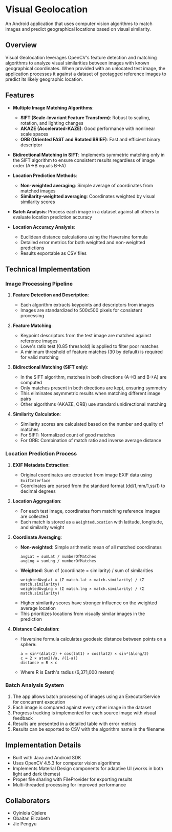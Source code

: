 # Visual Geolocation

An Android application that uses computer vision algorithms to match images and predict geographical locations based on visual similarity.

## Overview

Visual Geolocation leverages OpenCV's feature detection and matching algorithms to analyze visual similarities between images with known geographical coordinates. When provided with an unlocated test image, the application processes it against a dataset of geotagged reference images to predict its likely geographic location.

## Features

- **Multiple Image Matching Algorithms**:
  - **SIFT (Scale-Invariant Feature Transform)**: Robust to scaling, rotation, and lighting changes
  - **AKAZE (Accelerated-KAZE)**: Good performance with nonlinear scale spaces
  - **ORB (Oriented FAST and Rotated BRIEF)**: Fast and efficient binary descriptor

- **Bidirectional Matching in SIFT**: Implements symmetric matching only in the SIFT algorithm to ensure consistent results regardless of image order (A→B equals B→A)

- **Location Prediction Methods**:
  - **Non-weighted averaging**: Simple average of coordinates from matched images
  - **Similarity-weighted averaging**: Coordinates weighted by visual similarity scores

- **Batch Analysis**: Process each image in a dataset against all others to evaluate location prediction accuracy

- **Location Accuracy Analysis**:
  - Euclidean distance calculations using the Haversine formula
  - Detailed error metrics for both weighted and non-weighted predictions
  - Results exportable as CSV files

## Technical Implementation

### Image Processing Pipeline

1. **Feature Detection and Description**:
   - Each algorithm extracts keypoints and descriptors from images
   - Images are standardized to 500x500 pixels for consistent processing

2. **Feature Matching**:
   - Keypoint descriptors from the test image are matched against reference images
   - Lowe's ratio test (0.85 threshold) is applied to filter poor matches
   - A minimum threshold of feature matches (30 by default) is required for valid matching

3. **Bidirectional Matching (SIFT only)**:
   - In the SIFT algorithm, matches in both directions (A→B and B→A) are computed
   - Only matches present in both directions are kept, ensuring symmetry
   - This eliminates asymmetric results when matching different image pairs
   - Other algorithms (AKAZE, ORB) use standard unidirectional matching

4. **Similarity Calculation**:
   - Similarity scores are calculated based on the number and quality of matches
   - For SIFT: Normalized count of good matches
   - For ORB: Combination of match ratio and inverse average distance

### Location Prediction Process

1. **EXIF Metadata Extraction**:
   - Original coordinates are extracted from image EXIF data using `ExifInterface`
   - Coordinates are parsed from the standard format (dd/1,mm/1,ss/1) to decimal degrees

2. **Location Aggregation**:
   - For each test image, coordinates from matching reference images are collected
   - Each match is stored as a `WeightedLocation` with latitude, longitude, and similarity weight

3. **Coordinate Averaging**:
   - **Non-weighted**: Simple arithmetic mean of all matched coordinates
     ```
     avgLat = sumLat / numberOfMatches
     avgLng = sumLng / numberOfMatches
     ```
   - **Weighted**: Sum of (coordinate × similarity) / sum of similarities
     ```
     weightedAvgLat = (Σ match.lat × match.similarity) / (Σ match.similarity)
     weightedAvgLng = (Σ match.lng × match.similarity) / (Σ match.similarity)
     ```
   - Higher similarity scores have stronger influence on the weighted average location
   - This prioritizes locations from visually similar images in the prediction

4. **Distance Calculation**:
   - Haversine formula calculates geodesic distance between points on a sphere:
     ```
     a = sin²(Δlat/2) + cos(lat1) × cos(lat2) × sin²(Δlong/2)
     c = 2 × atan2(√a, √(1-a))
     distance = R × c
     ```
   - Where R is Earth's radius (6,371,000 meters)

### Batch Analysis System

1. The app allows batch processing of images using an ExecutorService for concurrent execution
2. Each image is compared against every other image in the dataset
3. Progress tracking is implemented for each source image with visual feedback
4. Results are presented in a detailed table with error metrics
5. Results can be exported to CSV with the algorithm name in the filename

## Implementation Details

- Built with Java and Android SDK
- Uses OpenCV 4.5.3 for computer vision algorithms
- Implements Material Design components for adaptive UI (works in both light and dark themes)
- Proper file sharing with FileProvider for exporting results
- Multi-threaded processing for improved performance

## Collaborators
- Oyinlola Ojelere
- Obaitan Elizabeth
- Jie Pengyu
